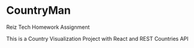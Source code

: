 # CountryMan
Reiz Tech Homework Assignment

This is a Country Visualization Project with React and REST Countries API
